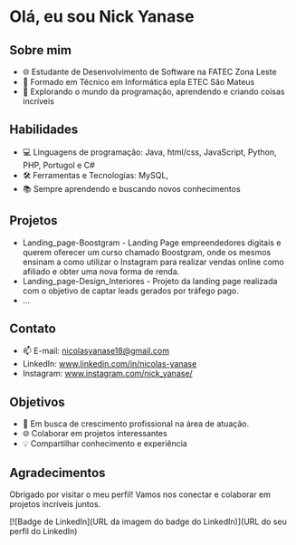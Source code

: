 # Olá, eu sou Nick Yanase

## Sobre mim

- 🌐 Estudante de Desenvolvimento de Software na FATEC Zona Leste
- 💼 Formado em Técnico em Informática epla ETEC São Mateus
- 🚀 Explorando o mundo da programação, aprendendo e criando coisas incríveis

## Habilidades

- 💻 Linguagens de programação: Java, html/css, JavaScript, Python, PHP, Portugol e C#
- 🛠️ Ferramentas e Tecnologias: MySQL, 
- 📚 Sempre aprendendo e buscando novos conhecimentos

## Projetos

- Landing_page-Boostgram - Landing Page empreendedores digitais e querem oferecer um curso chamado Boostgram, onde os mesmos ensinam a como utilizar o Instagram para realizar vendas online como afiliado e obter uma nova forma de renda.
- Landing_page-Design_Interiores - Projeto da landing page realizada com o objetivo de captar leads gerados por tráfego pago.
- ...

## Contato

- 📫 E-mail: nicolasyanase18@gmail.com
- LinkedIn: www.linkedin.com/in/nicolas-yanase
- Instagram: www.instagram.com/nick_yanase/

## Objetivos

- 🌱 Em busca de crescimento profissional na área de atuação.
- 🌐 Colaborar em projetos interessantes
- 💡 Compartilhar conhecimento e experiência

## Agradecimentos

Obrigado por visitar o meu perfil! Vamos nos conectar e colaborar em projetos incríveis juntos.

[![Badge de LinkedIn](URL da imagem do badge do LinkedIn)](URL do seu perfil do LinkedIn)
